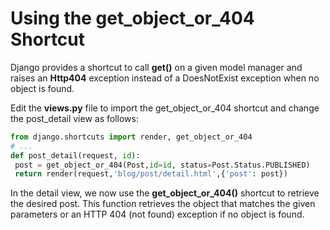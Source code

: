 # Using the get_object_or_404 Shortcut

Django provides a shortcut to call **get()** on a given model manager and raises an **Http404** exception instead of a DoesNotExist exception when no object is found.

Edit the **views.py** file to import the get_object_or_404 shortcut and change the post_detail view as follows:

```python
from django.shortcuts import render, get_object_or_404
# ...
def post_detail(request, id):
 post = get_object_or_404(Post,id=id, status=Post.Status.PUBLISHED)
 return render(request,'blog/post/detail.html',{'post': post})
```

In the detail view, we now use the **get_object_or_404()** shortcut to retrieve the desired post. This function retrieves the object that matches the given parameters or an HTTP 404 (not found) exception if no object is found.